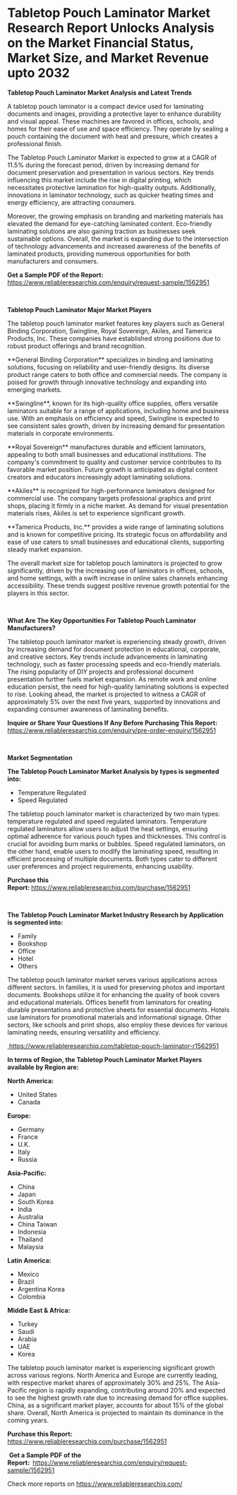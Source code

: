 <p><h1>Tabletop Pouch Laminator Market Research Report Unlocks Analysis on the Market Financial Status, Market Size, and Market Revenue upto 2032</h1></p><p><strong>Tabletop Pouch Laminator Market Analysis and Latest Trends</strong></p>
<p><p>A tabletop pouch laminator is a compact device used for laminating documents and images, providing a protective layer to enhance durability and visual appeal. These machines are favored in offices, schools, and homes for their ease of use and space efficiency. They operate by sealing a pouch containing the document with heat and pressure, which creates a professional finish.</p><p>The Tabletop Pouch Laminator Market is expected to grow at a CAGR of 11.5% during the forecast period, driven by increasing demand for document preservation and presentation in various sectors. Key trends influencing this market include the rise in digital printing, which necessitates protective lamination for high-quality outputs. Additionally, innovations in laminator technology, such as quicker heating times and energy efficiency, are attracting consumers.</p><p>Moreover, the growing emphasis on branding and marketing materials has elevated the demand for eye-catching laminated content. Eco-friendly laminating solutions are also gaining traction as businesses seek sustainable options. Overall, the market is expanding due to the intersection of technology advancements and increased awareness of the benefits of laminated products, providing numerous opportunities for both manufacturers and consumers.</p></p>
<p><strong>Get a Sample PDF of the Report:&nbsp;</strong> <a href="https://www.reliableresearchiq.com/enquiry/request-sample/1562951?utm_campaign=2253&utm_medium=2&utm_source=Github&utm_content=ia&utm_term=25022025&utm_id=tabletop-pouch-laminator">https://www.reliableresearchiq.com/enquiry/request-sample/1562951</a></p>
<p>&nbsp;</p>
<p><strong>Tabletop Pouch Laminator Major Market Players</strong></p>
<p><p>The tabletop pouch laminator market features key players such as General Binding Corporation, Swingline, Royal Sovereign, Akiles, and Tamerica Products, Inc. These companies have established strong positions due to robust product offerings and brand recognition.</p><p>**General Binding Corporation** specializes in binding and laminating solutions, focusing on reliability and user-friendly designs. Its diverse product range caters to both office and commercial needs. The company is poised for growth through innovative technology and expanding into emerging markets.</p><p>**Swingline**, known for its high-quality office supplies, offers versatile laminators suitable for a range of applications, including home and business use. With an emphasis on efficiency and speed, Swingline is expected to see consistent sales growth, driven by increasing demand for presentation materials in corporate environments.</p><p>**Royal Sovereign** manufactures durable and efficient laminators, appealing to both small businesses and educational institutions. The company's commitment to quality and customer service contributes to its favorable market position. Future growth is anticipated as digital content creators and educators increasingly adopt laminating solutions.</p><p>**Akiles** is recognized for high-performance laminators designed for commercial use. The company targets professional graphics and print shops, placing it firmly in a niche market. As demand for visual presentation materials rises, Akiles is set to experience significant growth.</p><p>**Tamerica Products, Inc.** provides a wide range of laminating solutions and is known for competitive pricing. Its strategic focus on affordability and ease of use caters to small businesses and educational clients, supporting steady market expansion.</p><p>The overall market size for tabletop pouch laminators is projected to grow significantly, driven by the increasing use of laminators in offices, schools, and home settings, with a swift increase in online sales channels enhancing accessibility. These trends suggest positive revenue growth potential for the players in this sector.</p></p>
<p>&nbsp;</p>
<p><strong>What Are The Key Opportunities For Tabletop Pouch Laminator Manufacturers?</strong></p>
<p><p>The tabletop pouch laminator market is experiencing steady growth, driven by increasing demand for document protection in educational, corporate, and creative sectors. Key trends include advancements in laminating technology, such as faster processing speeds and eco-friendly materials. The rising popularity of DIY projects and professional document presentation further fuels market expansion. As remote work and online education persist, the need for high-quality laminating solutions is expected to rise. Looking ahead, the market is projected to witness a CAGR of approximately 5% over the next five years, supported by innovations and expanding consumer awareness of laminating benefits.</p></p>
<p><strong>Inquire or Share Your Questions If Any Before Purchasing This Report:</strong> <a href="https://www.reliableresearchiq.com/enquiry/pre-order-enquiry/1562951?utm_campaign=2253&utm_medium=2&utm_source=Github&utm_content=ia&utm_term=25022025&utm_id=tabletop-pouch-laminator">https://www.reliableresearchiq.com/enquiry/pre-order-enquiry/1562951</a></p>
<p>&nbsp;</p>
<p><strong>Market Segmentation</strong></p>
<p><strong>The Tabletop Pouch Laminator Market Analysis by types is segmented into:</strong></p>
<p><ul><li>Temperature Regulated</li><li>Speed Regulated</li></ul></p>
<p><p>The tabletop pouch laminator market is characterized by two main types: temperature regulated and speed regulated laminators. Temperature regulated laminators allow users to adjust the heat settings, ensuring optimal adherence for various pouch types and thicknesses. This control is crucial for avoiding burn marks or bubbles. Speed regulated laminators, on the other hand, enable users to modify the laminating speed, resulting in efficient processing of multiple documents. Both types cater to different user preferences and project requirements, enhancing usability.</p></p>
<p><strong>Purchase this Report:&nbsp;</strong><a href="https://www.reliableresearchiq.com/purchase/1562951?utm_campaign=2253&utm_medium=2&utm_source=Github&utm_content=ia&utm_term=25022025&utm_id=tabletop-pouch-laminator">https://www.reliableresearchiq.com/purchase/1562951</a></p>
<p>&nbsp;</p>
<p><strong>The Tabletop Pouch Laminator Market Industry Research by Application is segmented into:</strong></p>
<p><ul><li>Family</li><li>Bookshop</li><li>Office</li><li>Hotel</li><li>Others</li></ul></p>
<p><p>The tabletop pouch laminator market serves various applications across different sectors. In families, it is used for preserving photos and important documents. Bookshops utilize it for enhancing the quality of book covers and educational materials. Offices benefit from laminators for creating durable presentations and protective sheets for essential documents. Hotels use laminators for promotional materials and informational signage. Other sectors, like schools and print shops, also employ these devices for various laminating needs, ensuring versatility and efficiency.</p></p>
<p><a href="https://www.reliableresearchiq.com/tabletop-pouch-laminator-r1562951?utm_campaign=2253&utm_medium=2&utm_source=Github&utm_content=ia&utm_term=25022025&utm_id=tabletop-pouch-laminator">&nbsp;https://www.reliableresearchiq.com/tabletop-pouch-laminator-r1562951</a></p>
<p><strong>In terms of Region, the Tabletop Pouch Laminator Market Players available by Region are:</strong></p>
<p>
    <p> <strong> North America: </strong>
        <ul>
            <li>United States</li>
            <li>Canada</li>
        </ul>
        </p> 
    <p> <strong> Europe: </strong>
        <ul>
            <li>Germany</li>
            <li>France</li>
            <li>U.K.</li>
            <li>Italy</li>
            <li>Russia</li>
        </ul>
        </p> 
    <p> <strong> Asia-Pacific: </strong>
        <ul>
            <li>China</li>
            <li>Japan</li>
            <li>South Korea</li>
            <li>India</li>
            <li>Australia</li>
            <li>China Taiwan</li>
            <li>Indonesia</li>
            <li>Thailand</li>
            <li>Malaysia</li>
        </ul>
        </p> 
    <p> <strong> Latin America: </strong>
        <ul>
            <li>Mexico</li>
            <li>Brazil</li>
            <li>Argentina Korea</li>
            <li>Colombia</li>
        </ul>
        </p> 
    <p> <strong> Middle East & Africa: </strong>
        <ul>
            <li>Turkey</li>
            <li>Saudi</li>
            <li>Arabia</li>
            <li>UAE</li>
            <li>Korea</li>
        </ul>
    </p>
    </p>
<p><p>The tabletop pouch laminator market is experiencing significant growth across various regions. North America and Europe are currently leading, with respective market shares of approximately 30% and 25%. The Asia-Pacific region is rapidly expanding, contributing around 20% and expected to see the highest growth rate due to increasing demand for office supplies. China, as a significant market player, accounts for about 15% of the global share. Overall, North America is projected to maintain its dominance in the coming years.</p></p>
<p><strong>Purchase this Report: </strong><a href="https://www.reliableresearchiq.com/purchase/1562951?utm_campaign=2253&utm_medium=2&utm_source=Github&utm_content=ia&utm_term=25022025&utm_id=tabletop-pouch-laminator">https://www.reliableresearchiq.com/purchase/1562951</a></p>
<p>&nbsp;<strong>Get a Sample PDF of the Report:&nbsp;&nbsp;</strong><a href="https://www.reliableresearchiq.com/enquiry/request-sample/1562951?utm_campaign=2253&utm_medium=2&utm_source=Github&utm_content=ia&utm_term=25022025&utm_id=tabletop-pouch-laminator">https://www.reliableresearchiq.com/enquiry/request-sample/1562951</a></p>
<p><strong></strong></p>
<p>Check more reports on <a href="https://www.reliableresearchiq.com/?utm_campaign=2253&utm_medium=2&utm_source=Github&utm_content=ia&utm_term=25022025&utm_id=tabletop-pouch-laminator">https://www.reliableresearchiq.com/</a></p>